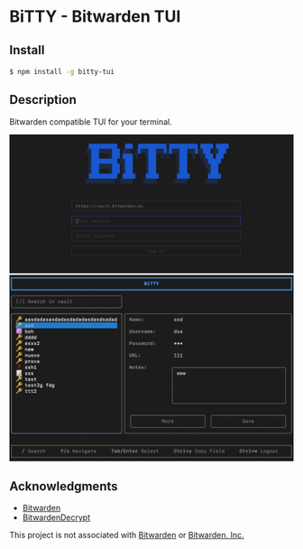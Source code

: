 # BiTTY - Bitwarden TUI

## Install

```bash
$ npm install -g bitty-tui
```

## Description

Bitwarden compatible TUI for your terminal.

![bw-dashboard](./media/screen1.png)
![bw-dashboard](./media/screen2.png)

## Acknowledgments

- [Bitwarden](https://github.com/bitwarden)
- [BitwardenDecrypt](https://github.com/GurpreetKang/BitwardenDecrypt)

This project is not associated with [Bitwarden](https://github.com/bitwarden) or [Bitwarden, Inc.](https://bitwarden.com/)
